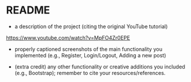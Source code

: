 # README

* a description of the project (citing the original YouTube tutorial)

https://www.youtube.com/watch?v=MpFO4Zr0EPE

* properly captioned screenshots of the main functionality you implemented (e.g., Register, Login/Logout, Adding a new post)

* (extra credit) any other functionality or creative additions you included (e.g., Bootstrap); remember to cite your resources/references.
